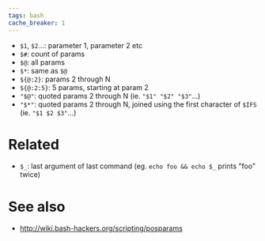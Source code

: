 ```yaml
---
tags: bash
cache_breaker: 1
---
```


-   `$1`, `$2`...: parameter 1, parameter 2 etc
-   `$#`: count of params
-   `$@`: all params
-   `$*`: same as `$@`
-   `${@:2}`: params 2 through N
-   `${@:2:5}`: 5 params, starting at param 2
-   `"$@"`: quoted params 2 through N (ie. `"$1" "$2" "$3"`...)
-   `"$*"`: quoted params 2 through N, joined using the first character of `$IFS` (ie. `"$1 $2 $3"`...)

# Related

-   `$_`: last argument of last command (eg. `echo foo && echo $_` prints "foo" twice)

# See also

-   <http://wiki.bash-hackers.org/scripting/posparams>

